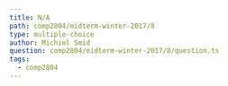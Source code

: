 ```yaml
---
title: N/A
path: comp2804/midterm-winter-2017/8
type: multiple-choice
author: Michiel Smid
question: comp2804/midterm-winter-2017/8/question.ts
tags:
  - comp2804
---
```

